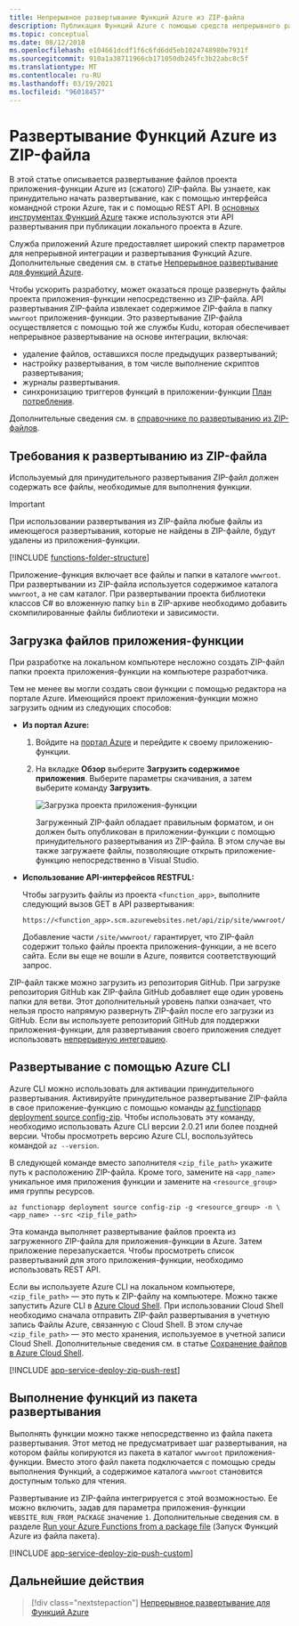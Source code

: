 ```yaml
---
title: Непрерывное развертывание Функций Azure из ZIP-файла
description: Публикация Функций Azure с помощью средств непрерывного развертывания службы развертывания Kudu из ZIP-файла.
ms.topic: conceptual
ms.date: 08/12/2018
ms.openlocfilehash: e104661dcdf1f6c6fd6dd5eb1024748980e7931f
ms.sourcegitcommit: 910a1a38711966cb171050db245fc3b22abc8c5f
ms.translationtype: MT
ms.contentlocale: ru-RU
ms.lasthandoff: 03/19/2021
ms.locfileid: "96018457"
---
```

# <a name="zip-deployment-for-azure-functions"></a>Развертывание Функций Azure из ZIP-файла

В этой статье описывается развертывание файлов проекта приложения-функции Azure из (сжатого) ZIP-файла. Вы узнаете, как принудительно начать развертывание, как с помощью интерфейса командной строки Azure, так и с помощью REST API. В [основных инструментах Функций Azure](functions-run-local.md) также используются эти API развертывания при публикации локального проекта в Azure.

Служба приложений Azure предоставляет широкий спектр параметров для непрерывной интеграции и развертывания Функций Azure. Дополнительные сведения см. в статье [Непрерывное развертывание для функций Azure](functions-continuous-deployment.md).

Чтобы ускорить разработку, может оказаться проще развернуть файлы проекта приложения-функции непосредственно из ZIP-файла. API развертывания ZIP-файла извлекает содержимое ZIP-файла в папку `wwwroot` приложения-функции. Это развертывание ZIP-файла осуществляется с помощью той же службы Kudu, которая обеспечивает непрерывное развертывание на основе интеграции, включая:

+ удаление файлов, оставшихся после предыдущих развертываний;
+ настройку развертывания, в том числе выполнение скриптов развертывания;
+ журналы развертывания.
+ синхронизацию триггеров функций в приложении-функции [План потребления](functions-scale.md).

Дополнительные сведения см. в [справочнике по развертыванию из ZIP-файлов](https://github.com/projectkudu/kudu/wiki/Deploying-from-a-zip-file).

## <a name="deployment-zip-file-requirements"></a>Требования к развертыванию из ZIP-файла

Используемый для принудительного развертывания ZIP-файл должен содержать все файлы, необходимые для выполнения функции.

>[!IMPORTANT]
> При использовании развертывания из ZIP-файла любые файлы из имеющегося развертывания, которые не найдены в ZIP-файле, будут удалены из приложения-функции.  

[!INCLUDE [functions-folder-structure](../../includes/functions-folder-structure.md)]

Приложение-функция включает все файлы и папки в каталоге `wwwroot`. При развертывании из ZIP-файла используется содержимое каталога `wwwroot`, а не сам каталог. При развертывании проекта библиотеки классов C# во вложенную папку `bin` в ZIP-архиве необходимо добавить скомпилированные файлы библиотеки и зависимости.

## <a name="download-your-function-app-files"></a>Загрузка файлов приложения-функции

При разработке на локальном компьютере несложно создать ZIP-файл папки проекта приложения-функции на компьютере разработчика.

Тем не менее вы могли создать свои функции с помощью редактора на портале Azure. Имеющийся проект приложения-функции можно загрузить одним из следующих способов:

+ **Из портал Azure:**

  1. Войдите на [портал Azure](https://portal.azure.com) и перейдите к своему приложению-функции.

  2. На вкладке **Обзор** выберите **Загрузить содержимое приложения**. Выберите параметры скачивания, а затем выберите команду **Загрузить**.

      ![Загрузка проекта приложения-функции](./media/deployment-zip-push/download-project.png)

     Загруженный ZIP-файл обладает правильным форматом, и он должен быть опубликован в приложении-функции с помощью принудительного развертывания из ZIP-файла. В этом случае вы также загружаете файлы, позволяющие открыть приложение-функцию непосредственно в Visual Studio.

+ **Использование API-интерфейсов RESTFUL:**

    Чтобы загрузить файлы из проекта `<function_app>`, выполните следующий вызов GET в API развертывания: 

    ```http
    https://<function_app>.scm.azurewebsites.net/api/zip/site/wwwroot/
    ```

    Добавление части `/site/wwwroot/` гарантирует, что ZIP-файл содержит только файлы проекта приложения-функции, а не всего сайта. Если вы еще не вошли в Azure, появится соответствующий запрос.  

ZIP-файл также можно загрузить из репозитория GitHub. При загрузке репозитория GitHub как ZIP-файла GitHub добавляет еще один уровень папки для ветви. Этот дополнительный уровень папки означает, что нельзя просто напрямую развернуть ZIP-файл после его загрузки из GitHub. Если вы используете репозиторий GitHub для поддержки приложения-функции, для развертывания своего приложения следует использовать [непрерывную интеграцию](functions-continuous-deployment.md).  

## <a name="deploy-by-using-azure-cli"></a><a name="cli"></a>Развертывание с помощью Azure CLI

Azure CLI можно использовать для активации принудительного развертывания. Активируйте принудительное развертывание ZIP-файла в свое приложение-функцию с помощью команды [az functionapp deployment source config-zip](/cli/azure/functionapp/deployment/source#az-functionapp-deployment-source-config-zip). Чтобы использовать эту команду, необходимо использовать Azure CLI версии 2.0.21 или более поздней версии. Чтобы просмотреть версию Azure CLI, воспользуйтесь командой `az --version`.

В следующей команде вместо заполнителя `<zip_file_path>` укажите путь к расположению ZIP-файла. Кроме того, замените на `<app_name>` уникальное имя приложения функции и замените на `<resource_group>` имя группы ресурсов.

```azurecli-interactive
az functionapp deployment source config-zip -g <resource_group> -n \
<app_name> --src <zip_file_path>
```

Эта команда выполняет развертывание файлов проекта из загруженного ZIP-файла для приложения-функции в Azure. Затем приложение перезапускается. Чтобы просмотреть список развертываний для этого приложения-функции, необходимо использовать REST API.

Если вы используете Azure CLI на локальном компьютере, `<zip_file_path>` — это путь к ZIP-файлу на компьютере. Можно также запустить Azure CLI в [Azure Cloud Shell](../cloud-shell/overview.md). При использовании Cloud Shell необходимо сначала отправить ZIP-файл развертывания в учетную запись Файлы Azure, связанную с Cloud Shell. В этом случае `<zip_file_path>` — это место хранения, используемое в учетной записи Cloud Shell. Дополнительные сведения см. в статье [Сохранение файлов в Azure Cloud Shell](../cloud-shell/persisting-shell-storage.md).

[!INCLUDE [app-service-deploy-zip-push-rest](../../includes/app-service-deploy-zip-push-rest.md)]

## <a name="run-functions-from-the-deployment-package"></a>Выполнение функций из пакета развертывания

Выполнять функции можно также непосредственно из файла пакета развертывания. Этот метод не предусматривает шаг развертывания, на котором файлы копируются из пакета в каталог `wwwroot` приложения-функции. Вместо этого файл пакета подключается с помощью среды выполнения Функций, а содержимое каталога `wwwroot` становится доступным только для чтения.  

Развертывание из ZIP-файла интегрируется с этой возможностью. Ее можно включить, задав для параметра приложения-функции `WEBSITE_RUN_FROM_PACKAGE` значение `1`. Дополнительные сведения см. в разделе [Run your Azure Functions from a package file](run-functions-from-deployment-package.md) (Запуск Функций Azure из файла пакета).

[!INCLUDE [app-service-deploy-zip-push-custom](../../includes/app-service-deploy-zip-push-custom.md)]

## <a name="next-steps"></a>Дальнейшие действия

> [!div class="nextstepaction"]
> [Непрерывное развертывание для Функций Azure](functions-continuous-deployment.md)

[.zip push deployment reference topic]: https://github.com/projectkudu/kudu/wiki/Deploying-from-a-zip-file
